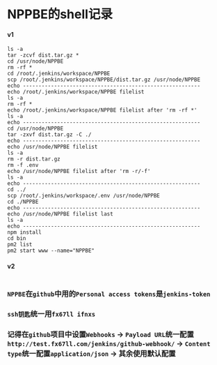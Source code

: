 # NPPBE的shell记录

#### v1
```shell
ls -a
tar -zcvf dist.tar.gz *
cd /usr/node/NPPBE
rm -rf *
cd /root/.jenkins/workspace/NPPBE
scp /root/.jenkins/workspace/NPPBE/dist.tar.gz /usr/node/NPPBE
echo ---------------------------------------------------------
echo /root/.jenkins/workspace/NPPBE filelist
ls -a
rm -rf *
echo /root/.jenkins/workspace/NPPBE filelist after 'rm -rf *'
ls -a
echo ---------------------------------------------------------
cd /usr/node/NPPBE
tar -zxvf dist.tar.gz -C ./
echo ---------------------------------------------------------
echo /usr/node/NPPBE filelist
ls -a
rm -r dist.tar.gz
rm -f .env
echo /usr/node/NPPBE filelist after 'rm -r/-f'
ls -a
echo ---------------------------------------------------------
cd ../
scp /root/.jenkins/workspace/.env /usr/node/NPPBE
cd ./NPPBE
echo ---------------------------------------------------------
echo /usr/node/NPPBE filelist last
ls -a
echo ---------------------------------------------------------
npm install
cd bin
pm2 list
pm2 start www --name="NPPBE"
```

#### v2
```shell
```


### `NPPBE`在`github`中用的`Personal access tokens`是`jenkins-token`  
### `ssh钥匙`统一用`fx67ll ifnxs`  
### 记得在`github`项目中设置`Webhooks` -> `Payload URL`统一配置`http://test.fx67ll.com/jenkins/github-webhook/` -> `Content type`统一配置`application/json` -> 其余使用默认配置  